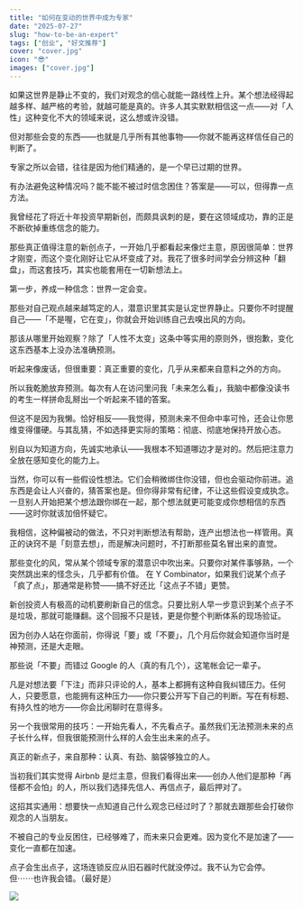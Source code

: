 ```yaml
---
title: "如何在变动的世界中成为专家"
date: "2025-07-27"
slug: "how-to-be-an-expert"
tags: ["创业", "好文推荐"]
cover: "cover.jpg"
icon: "😎"
images: ["cover.jpg"]
---
```

如果这世界是静止不变的，我们对观念的信心就能一路线性上升。某个想法经得起越多样、越严格的考验，就越可能是真的。许多人其实默默相信这一点——对「人性」这种变化不大的领域来说，这么想或许没错。



但对那些会变的东西——也就是几乎所有其他事物——你就不能再这样信任自己的判断了。



专家之所以会错，往往是因为他们精通的，是一个早已过期的世界。



有办法避免这种情况吗？能不能不被过时信念困住？答案是——可以，但得靠一点方法。



我曾经花了将近十年投资早期新创，而颇具讽刺的是，要在这领域成功，靠的正是不断砍掉重练信念的能力。



那些真正值得注意的新创点子，一开始几乎都看起来像烂主意，原因很简单：世界才刚变，而这个变化刚好让它从坏变成了对。我花了很多时间学会分辨这种「翻盘」，而这套技巧，其实也能套用在一切新想法上。



第一步，养成一种信念：世界一定会变。



那些对自己观点越来越笃定的人，潜意识里其实是认定世界静止。只要你不时提醒自己——「不是喔，它在变」，你就会开始训练自己去嗅出风的方向。



那该从哪里开始观察？除了「人性不太变」这条中等实用的原则外，很抱歉，变化这东西基本上没办法准确预测。



听起来像废话，但很重要：真正重要的变化，几乎从来都来自意料之外的方向。



所以我乾脆放弃预测。每次有人在访问里问我「未来怎么看」，我脑中都像没读书的考生一样拼命乱掰出一个听起来不错的答案。



但这不是因为我懒。恰好相反——我觉得，预测未来不但命中率可怜，还会让你思维变得僵硬。与其乱猜，不如选择更实际的策略：彻底、彻底地保持开放心态。



别自以为知道方向，先诚实地承认——我根本不知道哪边才是对的。然后把注意力全放在感知变化的能力上。



当然，你可以有一些假设性想法。它们会稍微绑住你没错，但也会驱动你前进。追东西是会让人兴奋的，猜答案也是。但你得非常有纪律，不让这些假设变成执念。
一旦别人开始把某个想法跟你绑在一起，那个想法就更可能变成你想相信的东西——这时你就该加倍怀疑它。



我相信，这种偏被动的做法，不只对判断想法有帮助，连产出想法也一样管用。真正的诀窍不是「刻意去想」，而是解决问题时，不打断那些莫名冒出来的直觉。



那些变化的风，常从某个领域专家的潜意识中吹出来。只要你对某件事够熟，一个突然跳出来的怪念头，几乎都有价值。
在 Y Combinator，如果我们说某个点子「疯了点」，那通常是称赞——搞不好还比「这点子不错」更赞。



新创投资人有极高的动机要刷新自己的信念。只要比别人早一步意识到某个点子不是垃圾，那就可能赚翻。这个回报不只是钱，更是你整个判断体系的现场验证。



因为创办人站在你面前，你得说「要」或「不要」，几个月后你就会知道你当时是神预测，还是大走眼。



那些说「不要」而错过 Google 的人（真的有几个），这笔帐会记一辈子。



凡是对想法要「下注」而非只评论的人，基本上都拥有这种自我纠错压力。任何人，只要愿意，也能拥有这种压力——你只要公开写下自己的判断。写在有标题、有持久性的地方——你会比闲聊时在意得多。



另一个我很常用的技巧：一开始先看人，不先看点子。虽然我们无法预测未来的点子长什么样，但我很能预测什么样的人会生出未来的点子。



真正的新点子，来自那种：认真、有劲、脑袋够独立的人。



当初我们其实觉得 Airbnb 是烂主意，但我们看得出来——创办人他们是那种「再怪都不会怕」的人，所以我们选择先信人、再信点子，最后押对了。



这招其实通用：想要快一点知道自己什么观念已经过时了？那就去跟那些会打破你观念的人当朋友。



不被自己的专业反困住，已经够难了，而未来只会更难。因为变化不是加速了——变化一直都在加速。



点子会生出点子，这场连锁反应从旧石器时代就没停过。我不认为它会停。
但⋯⋯也许我会错。（最好是）




![](https://prod-files-secure.s3.us-west-2.amazonaws.com/112d0858-5090-4d34-a606-b75eb8d65fd2/46476355-9cf3-4e99-9b7a-3531bc426380/1000202064.png?X-Amz-Algorithm=AWS4-HMAC-SHA256&X-Amz-Content-Sha256=UNSIGNED-PAYLOAD&X-Amz-Credential=ASIAZI2LB466XCJYRS22%2F20251002%2Fus-west-2%2Fs3%2Faws4_request&X-Amz-Date=20251002T091356Z&X-Amz-Expires=3600&X-Amz-Security-Token=IQoJb3JpZ2luX2VjEJH%2F%2F%2F%2F%2F%2F%2F%2F%2F%2FwEaCXVzLXdlc3QtMiJGMEQCIFP25nQxt7zLFLcsnBArRo%2FE9%2BuegyPxJi4yBQldRtaFAiAaZJjHL%2F71kq3G1zFKExnFXbGzr5PgcQVTxs4beyje6yr%2FAwgqEAAaDDYzNzQyMzE4MzgwNSIMZQVnBFanDQGxYQroKtwDCL%2F4reZeM%2Fylhg%2B5JIYosL5RsJTOLIb4lXKtA3dKFpVpg6a21WD2SGqjvCwJzrsQhxORaLHcHxatYQ4aii%2FChEv%2BpqWs77OS1TpHOGknyMU1j5kEKhqeLda98H%2FmR9DdfXSyE8bVNCdaerxV5RAAGsS9p8IG3eBIofLye8GxyRORudnA66R7pzVnlEpSusd4I2a8ngZKkqFT6cqjbA9sL35dvkb1WaLzXVoXv39%2FhsUNii%2BbcU3xX3WTlNK3BPmzBrg7vjtRYjF8o2lGtoOTAYJ0EPcnSax6MInZq9V718%2BzXi491p7a9AFqe3Ocqc%2FjelERmNgpvFVtIE%2FAZJzfctDiBOQQnOhbFo%2BLeh3rsUP9zSqLR9%2Fq0Aj8SOVUZ7vD8gBekf7%2F092MWeJDE%2BnHBwujjiK0720uMQz%2Bl3ugYsXRd2af2pc7sqM7N2CgmIDbi%2FnD3QRel2aWoNHEt7tk24jhc5vF302Y1LyodrZstGfiqz%2FFc7fewL%2FZH2VxBCNqd9zDfJDqErxB3GlSJmc4XqTVTRu8VLEGDGtFrwVZ5s26o1k%2F135ch8YEORJRR8xVUuCmG00dUHk4pAxAwhcwYC3Ea6Quza8Xd3ByTUdmVugyy3bO9CkXDVUrqpwwu%2B74xgY6pgFWm2DJ3lQBf7z8RvDnzJlHNtRCkMSHjs2QuAdCqmIMGPh5m%2FqlVWjKFcpbA9nmrcFImM4m6gqjQIM2iyvcRYHCWtidKn%2B3CvJUjWigZt7NUQsi3uVXqIK9M4SVFlHEt9iZRNt0S4w%2BQJI%2FuwZx7JpUajuwbMTXxutXNTxZt%2FM3mVRBdgrapdUmV7TmwoDMT9iIdVFGV%2BmO9UHTTLlwwtYqnOToTQz5&X-Amz-Signature=7526bf81da50b09af55e989c8d8b6ceddea7d8fdb61157a0f9c65a29d344edd1&X-Amz-SignedHeaders=host&x-amz-checksum-mode=ENABLED&x-id=GetObject)

